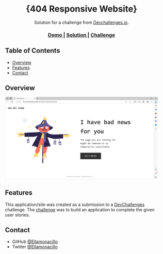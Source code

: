 <!-- Please update value in the {}  -->

<h1 align="center">{404 Responsive Website}</h1>

<div align="center">
   Solution for a challenge from  <a href="http://devchallenges.io" target="_blank">Devchallenges.io</a>.
</div>

<div align="center">
  <h3>
    <a href="https://ellamonacillo.github.io/404-Responsive-Website/">
      Demo
    </a>
    <span> | </span>
    <a href="https://github.com/Ellamonacillo/404-Responsive-Website/blob/9f753176cddca347b55d6f8e8ac22494c5f2c4f7/index.html">
      Solution
    </a>
    <span> | </span>
    <a href="https://devchallenges.io/challenges/wBunSb7FPrIepJZAg0sY">
      Challenge
    </a>
  </h3>
</div>

<!-- TABLE OF CONTENTS -->

## Table of Contents

- [Overview](#overview)
- [Features](#features)
- [Contact](#contact)

<!-- OVERVIEW -->

## Overview

![screenshot](https://github.com/Ellamonacillo/404-Responsive-Website/blob/a9ac653d14d6e84d16494cd872d2b1cab4f722a6/output.JPG)


## Features

<!-- List the features of your application or follow the template. Don't share the figma file here :) -->

This application/site was created as a submission to a [DevChallenges](https://devchallenges.io/challenges) challenge. The [challenge](https://devchallenges.io/challenges/wBunSb7FPrIepJZAg0sY) was to build an application to complete the given user stories.

## Contact

- GitHub [@Ellamonacillo](https://{github.com/Ellamonacillo})
- Twitter [@Ellamonacillo](https://{twitter.com/ellamonacillo})
